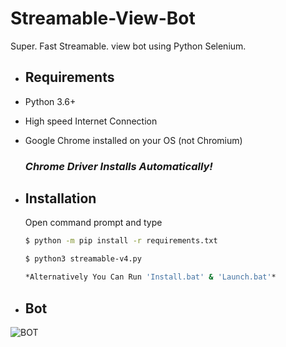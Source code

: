 # Streamable-View-Bot
Super. Fast Streamable. view bot using Python Selenium.

* ## Requirements
 * Python 3.6+
 * High speed Internet Connection
 * Google Chrome installed on your OS (not Chromium)
 
 
   ### *Chrome Driver Installs Automatically!*

* ## Installation 
 
  Open command prompt and type
  ```bash
  $ python -m pip install -r requirements.txt

  $ python3 streamable-v4.py

  *Alternatively You Can Run 'Install.bat' & 'Launch.bat'*
  ```

* ## Bot
![BOT](https://cdn.discordapp.com/attachments/827336938440491018/846837030938869790/Screenshot202021-05-2520124404.png)
